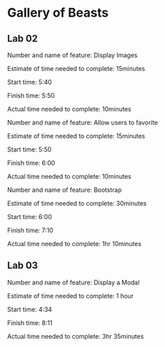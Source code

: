 # Gallery of Beasts

## Lab 02

Number and name of feature: Display Images

Estimate of time needed to complete: 15minutes

Start time: 5:40

Finish time: 5:50

Actual time needed to complete: 10minutes

Number and name of feature: Allow users to favorite

Estimate of time needed to complete: 15minutes

Start time: 5:50

Finish time: 6:00

Actual time needed to complete: 10minutes

Number and name of feature: Bootstrap

Estimate of time needed to complete: 30minutes

Start time: 6:00

Finish time: 7:10 

Actual time needed to complete: 1hr 10minutes

## Lab 03

Number and name of feature: Display a Modal

Estimate of time needed to complete: 1 hour

Start time: 4:34

Finish time: 8:11

Actual time needed to complete: 3hr 35minutes